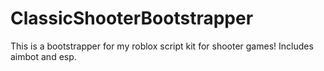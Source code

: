 # ClassicShooterBootstrapper
This is a bootstrapper for my roblox script kit for shooter games! Includes aimbot and esp.
